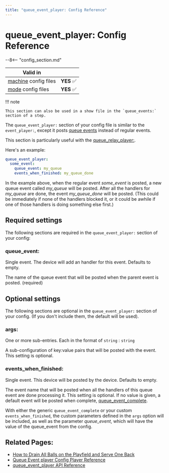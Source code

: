 ```yaml
---
title: "queue_event_player: Config Reference"
---
```


# queue_event_player: Config Reference

--8<-- "config_section.md"

| Valid in | |
|-----|:----:|
|[machine](instructions/machine_config.md) config files |**YES** :white_check_mark:|
|[mode](instructions/mode_config.md) config files|**YES** :white_check_mark:|

!!! note

    This section can also be used in a show file in the `queue_events:`
    section of a step.

The `queue_event_player:` section of your config file is similar to the
`event_player:`, except it posts
[queue events](../events/overview/event_types.md) instead of regular events.

This section is particularly useful with the
[queue_relay_player:](queue_relay_player.md).

Here's an example:

``` yaml
queue_event_player:
  some_event:
    queue_event: my_queue
    events_when_finished: my_queue_done
```

In the example above, when the regular event *some_event* is posted, a
new queue event called *my_queue* will be posted. After all the handlers
for *my_queue* are done, the event *my_queue_done* will be posted. (This
could be immediately if none of the handlers blocked it, or it could be
awhile if one of those handlers is doing something else first.)

## Required settings

The following sections are required in the `queue_event_player:` section
of your config:

### queue_event:

Single event. The device will add an handler for this event. Defaults to
empty.

The name of the queue event that will be posted when the parent event is
posted. (required)

## Optional settings

The following sections are optional in the `queue_event_player:` section
of your config. (If you don't include them, the default will be used).

### args:

One or more sub-entries. Each in the format of `string` : `string`

A sub-configuration of key:value pairs that will be posted with the
event. This setting is optional.

### events_when_finished:

Single event. This device will be posted by the device. Defaults to
empty.

The event name that will be posted when all the handlers of this queue
event are done processing it. This setting is optional. If no value is
given, a default event will be posted when complete, [queue_event_complete](../events/queue_event_complete.md).

With either the generic `queue_event_complete` or your custom `events_when_finished`,
the custom parameters defined in the `args` option will be included, as well as
the parameter *queue_event*, which will have the value of the queue_event from the config.

## Related Pages:

* [How to Drain All Balls on the Playfield and Serve One Back](../cookbook/fake_ball_save.md)
* [Queue Event player Config Player Reference](../config_players/queue_event_player.md)
* [queue_event_player API Reference](../code/api_reference/config_players/queue_event_player.md)
